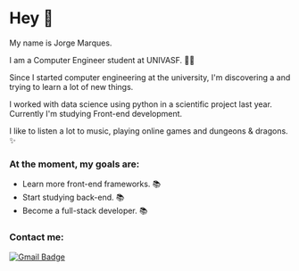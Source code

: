 # Hey 👋
My name is Jorge Marques.  

I am a Computer Engineer student at UNIVASF. 👨‍💻

Since I started computer engineering at the university, I'm discovering a and trying to learn a lot of new things.

I worked with data science using python in a scientific project last year. Currently I'm studying Front-end development.

I like to listen a lot to music, playing online games and dungeons & dragons.  ✨

### At the moment, my goals are:
-  Learn more front-end frameworks. 📚 
- Start studying back-end. 📚
- Become a full-stack developer.  📚

### Contact me:
[![Gmail Badge](https://img.shields.io/badge/-jorge.bmarques1@gmail.com-c14438?style=flat-square&logo=Gmail&logoColor=white&link=mailtojorge.bmarques1@gmail.com)](mailto:jorge.bmarques1@gmail.com)
